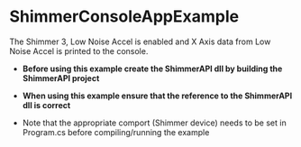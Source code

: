 # ShimmerConsoleAppExample
The Shimmer 3, Low Noise Accel is enabled and X Axis data from Low Noise Accel is printed to the console.

- **Before using this example create the ShimmerAPI dll by building the ShimmerAPI project**

- **When using this example ensure that the reference to the ShimmerAPI dll is correct**

- Note that the appropriate comport (Shimmer device) needs to be set in Program.cs before compiling/running the example
